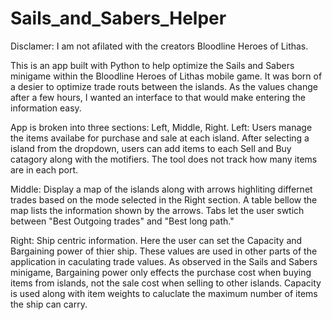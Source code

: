 # Sails_and_Sabers_Helper
Disclamer: I am not afilated with the creators Bloodline Heroes of Lithas. 

This is an app built with Python to help optimize the Sails and Sabers minigame within the Bloodline Heroes of Lithas mobile game. It was born of a desier to optimize trade routs between the islands. As the values change after a few hours, I wanted an interface to that would make entering the information easy. 

App is broken into three sections: Left, Middle, Right. 
Left:
Users manage the items availabe for purchase and sale at each island. After selecting a island from the dropdown, users can add items to each Sell and Buy catagory along with the motifiers.   The tool does not track how many items are in each port.

Middle:
Display a map of the islands along with arrows highliting differnet trades based on the mode selected in the Right section. A table bellow the map lists the information shown by the arrows. Tabs let the user swtich between "Best Outgoing trades" and "Best long path."

Right:
Ship centric information. Here the user can set the Capacity and Bargaining power of thier ship. These values are used in other parts of the application in caculating trade values. As observed in the Sails and Sabers minigame, Bargaining power only effects the purchase cost when buying items from islands, not the sale cost when selling to other islands. Capacity is used along with item weights to caluclate the maximum number of items the ship can carry. 


